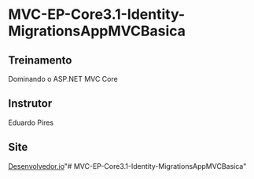 # MVC-EP-Core3.1-Identity-MigrationsAppMVCBasica

## Treinamento
Dominando o ASP.NET MVC Core

## Instrutor
Eduardo Pires

## Site
[Desenvolvedor.io](https://Desenvolvedor.io)"# MVC-EP-Core3.1-Identity-MigrationsAppMVCBasica" 
